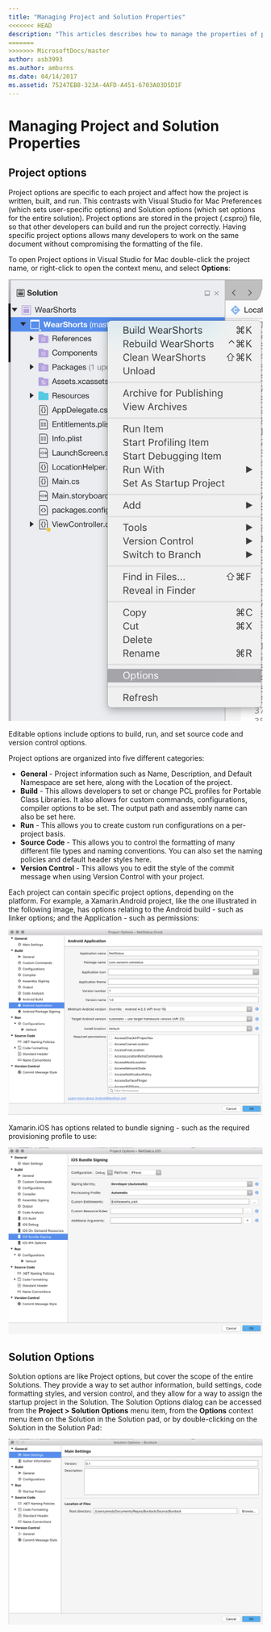 ```yaml
---
title: "Managing Project and Solution Properties"
<<<<<<< HEAD
description: "This articles describes how to manage the properties of projects and solutions in Visual Studio for Mac"
=======
>>>>>>> MicrosoftDocs/master
author: asb3993
ms.author: amburns
ms.date: 04/14/2017
ms.assetid: 75247EB8-323A-4AFD-A451-6703A03D5D1F
---
```

# Managing Project and Solution Properties

## Project options

Project options are specific to each project and affect how the project is written, built, and run. This contrasts with Visual Studio for Mac Preferences (which sets user-specific options) and Solution options (which set options for the entire solution). Project options are stored in the project (.csproj) file, so that other developers can build and run the project correctly. Having specific project options allows many developers to work on the same document without compromising the formatting of the file.

To open Project options in Visual Studio for Mac double-click the project name, or right-click to open the context menu, and select **Options**:

 ![Option in Context Menu](media/projects-and-solutions-image2.png)

Editable options include options to build, run, and set source code and version control options.

Project options are organized into five different categories:

* **General** - Project information such as Name, Description, and Default Namespace are set here, along with the Location of the project.
* **Build** - This allows developers to set or change PCL profiles for Portable Class Libraries. It also allows for custom commands, configurations, compiler options to be set. The output path and assembly name can also be set here.
* **Run** - This allows you to create custom run configurations on a per-project basis.
* **Source Code** - This allows you to control the formatting of many different file types and naming conventions. You can also set the naming policies and default header styles here.
* **Version Control** - This allows you to edit the style of the commit message when using Version Control with your project.

Each project can contain specific project options, depending on the platform. For example, a Xamarin.Android project, like the one illustrated in the following image, has options relating to the Android build - such as linker options; and the Application - such as permissions:

 ![Android Project Options](media/projects-and-solutions-image5.png)

Xamarin.iOS has options related to bundle signing - such as the required provisioning profile to use:

 ![iOS Project Options](media/projects-and-solutions-image6.png)

## Solution Options 

Solution options are like Project options, but cover the scope of the entire Solutions. They provide a way to set author information, build settings, code formatting styles, and version control, and they allow for a way to assign the startup project in the Solution.  The Solution Options dialog can be accessed from the **Project > Solution Options** menu item, from the **Options** context menu item on the Solution in the Solution pad, or by double-clicking on the Solution in the Solution Pad:

 ![Solution Options](media/projects-and-solutions-image7.png)
